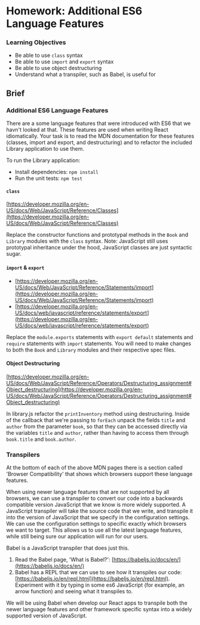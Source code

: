 # Homework: Additional ES6 Language Features

### Learning Objectives

- Be able to use `class` syntax
- Be able to use `import` and `export` syntax
- Be able to use object destructuring
- Understand what a transpiler, such as Babel, is useful for

## Brief

### Additional ES6 Language Features

There are a some language features that were introduced with ES6 that we havn't looked at that. These features are used when writing React idiomatically. Your task is to read the MDN documentation for these features (classes, import and export, and destructuring) and to refactor the included Library application to use them.

To run the Library application:

- Install dependencies: `npm install`
- Run the unit tests: `npm test`

#### `class`

[https://developer.mozilla.org/en-US/docs/Web/JavaScript/Reference/Classes](https://developer.mozilla.org/en-US/docs/Web/JavaScript/Reference/Classes)

Replace the constructor functions and prototypal methods in the `Book` and `Library` modules with the `class` syntax. Note: JavaScript still uses prototypal inheritance under the hood, JavaScript classes are just syntactic sugar.

#### `import` & `export`

- [https://developer.mozilla.org/en-US/docs/Web/JavaScript/Reference/Statements/import](https://developer.mozilla.org/en-US/docs/Web/JavaScript/Reference/Statements/import)
- [https://developer.mozilla.org/en-US/docs/web/javascript/reference/statements/export](https://developer.mozilla.org/en-US/docs/web/javascript/reference/statements/export)

Replace the `module.exports` statements with `export default` statements and `require` statements with `import` statements. You will need to make changes to both the `Book` and `Library` modules and their respective spec files.

#### Object Destructuring

[https://developer.mozilla.org/en-US/docs/Web/JavaScript/Reference/Operators/Destructuring_assignment#Object_destructuring](https://developer.mozilla.org/en-US/docs/Web/JavaScript/Reference/Operators/Destructuring_assignment#Object_destructuring)

In library.js refactor the `printInventory` method using destructuring. Inside of the callback that we're passing to `forEach` unpack the fields `title` and `author` from the parameter `book`, so that they can be accessed directly via the variables `title` and `author`, rather than having to access them through `book.title` and `book.author`.

### Transpilers

At the bottom of each of the above MDN pages there is a section called 'Browser Compatibility' that shows which browsers support these language features.

When using newer language features that are not supported by all browsers, we can use a transpiler to convert our code into a backwards compatible version JavaScript that we know is more widely supported. A JavaScript transpiler will take the source code that we write, and transpile it into the version of JavaScript that we specify in the configuration settings. We can use the configuration settings to specific exactly which browsers we want to target. This allows us to use all the latest language features, while still being sure our application will run for our users.

Babel is a JavaScript transpiler that does just this.

1. Read the Babel page, 'What is Babel?': [https://babeljs.io/docs/en/](https://babeljs.io/docs/en/)
2. Babel has a REPL that we can use to see how it transpiles our code: [https://babeljs.io/en/repl.html](https://babeljs.io/en/repl.html).
Experiment with it by typing in some es6 JavaScript (for example, an arrow function) and seeing what it transpiles to.

We will be using Babel when develop our React apps to transpile both the newer language features and other framework specific syntax into a widely supported version of JavaScript.

